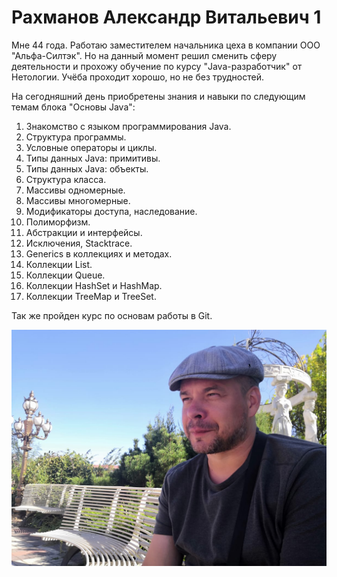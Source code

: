 # Рахманов Александр Витальевич 1

Мне 44 года. Работаю заместителем начальника цеха в компании ООО "Альфа-Силтэк". Но на данный момент решил сменить сферу деятельности и прохожу обучение по курсу "Java-разработчик" от Нетологии. Учёба проходит хорошо, но не без трудностей.

На сегодняшний день приобретены знания и навыки по следующим темам блока "Основы Java":
1. Знакомство с языком программирования Java.
2. Структура программы.
3. Условные операторы и циклы.
4. Типы данных Java: примитивы.
5. Типы данных Java: объекты.
6. Структура класса.
7. Массивы одномерные.
8. Массивы многомерные.
9. Модификаторы доступа, наследование.
10. Полиморфизм.
11. Абстракции и интерфейсы.
12. Исключения, Stacktrace.
13. Generics в коллекциях и методах.
14. Коллекции List.
15. Коллекции Queue.
16. Коллекции HashSet и HashMap.
17. Коллекции TreeMap и TreeSet.

Так же пройден курс по основам работы в Git.

![IMG0003](img/IMG0003.jpg)